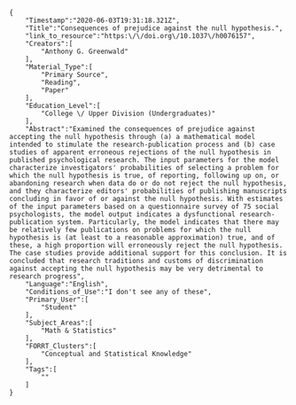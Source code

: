 
    {
        "Timestamp":"2020-06-03T19:31:18.321Z",
        "Title":"Consequences of prejudice against the null hypothesis.",
        "link_to_resource":"https:\/\/doi.org\/10.1037\/h0076157",
        "Creators":[
            "Anthony G. Greenwald"
        ],
        "Material_Type":[
            "Primary Source",
            "Reading",
            "Paper"
        ],
        "Education_Level":[
            "College \/ Upper Division (Undergraduates)"
        ],
        "Abstract":"Examined the consequences of prejudice against accepting the null hypothesis through (a) a mathematical model intended to stimulate the research-publication process and (b) case studies of apparent erroneous rejections of the null hypothesis in published psychological research. The input parameters for the model characterize investigators' probabilities of selecting a problem for which the null hypothesis is true, of reporting, following up on, or abandoning research when data do or do not reject the null hypothesis, and they characterize editors' probabilities of publishing manuscripts concluding in favor of or against the null hypothesis. With estimates of the input parameters based on a questionnaire survey of 75 social psychologists, the model output indicates a dysfunctional research-publication system. Particularly, the model indicates that there may be relatively few publications on problems for which the null hypothesis is (at least to a reasonable approximation) true, and of these, a high proportion will erroneously reject the null hypothesis. The case studies provide additional support for this conclusion. It is concluded that research traditions and customs of discrimination against accepting the null hypothesis may be very detrimental to research progress",
        "Language":"English",
        "Conditions_of_Use":"I don't see any of these",
        "Primary_User":[
            "Student"
        ],
        "Subject_Areas":[
            "Math & Statistics"
        ],
        "FORRT_Clusters":[
            "Conceptual and Statistical Knowledge"
        ],
        "Tags":[
            ""
        ]
    }
